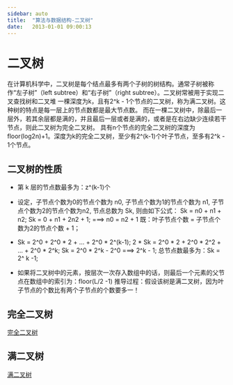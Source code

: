 ```yaml
---
sidebar: auto
title:  "算法与数据结构-二叉树"
date:   2013-01-01 09:00:13
---
```


# 二叉树 #

在计算机科学中，二叉树是每个结点最多有两个子树的树结构。通常子树被称作“左子树”（left subtree）和“右子树”（right subtree）。二叉树常被用于实现二叉查找树和二叉堆
 一棵深度为k，且有2^k - 1个节点的二叉树，称为满二叉树。这种树的特点是每一层上的节点数都是最大节点数。
 而在一棵二叉树中，除最后一层外，若其余层都是满的，并且最后一层或者是满的，或者是在右边缺少连续若干节点，则此二叉树为完全二叉树。
 具有n个节点的完全二叉树的深度为floor(log2n)+1。深度为k的完全二叉树，至少有2^(k-1)个叶子节点，至多有2^k - 1个节点。

<!--more-->

## 二叉树的性质 ##
* 第 k 层的节点数最多为：z^(k-1)个
* 设定，子节点个数为0的节点个数为 n0, 子节点个数为1的节点个数为 n1, 子节点个数为2的节点个数为n2, 节点总数为 Sk, 则由如下公式：
  Sk = n0 + n1 + n2;
  Sk = 0 + n1 + 2n2 + 1;  ===> n0 = n2 + 1
  既：叶子节点个数 = 子节点个数为2的节点个数 + 1；
* Sk = 2^0 + 2^0 * 2 + ... + 2^0 * 2^(k-1);
  2 * Sk = 2^0 * 2 + 2^0 * 2^2 + ... + 2^0 * 2^k;
  Sk = 2^0 * 2^k - 2^0 ===> 2^k - 1;
  总节点数最多为：Sk = 2^ k -1;

* 如果将二叉树中的元素，按层次一次存入数组中的话，则最后一个元素的父节点在数组中的索引为：floor(L/2 -1)
  推导过程：假设该树是满二叉树，因为叶子节点的个数比有两个子节点的个数要多一！


## 完全二叉树 ##
[完全二叉树](/img/wq_bt.png)

## 满二叉树 ##
[满二叉树](/img/man_bt.png)
